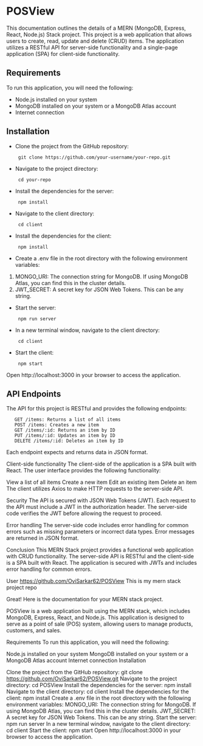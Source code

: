 # POSView

This documentation outlines the details of a MERN (MongoDB, Express, React, Node.js) Stack project. This project is a web application that allows users to create, read, update and delete (CRUD) items. The application utilizes a RESTful API for server-side functionality and a single-page application (SPA) for client-side functionality.

## Requirements

To run this application, you will need the following:

- Node.js installed on your system
- MongoDB installed on your system or a MongoDB Atlas account
- Internet connection

## Installation

- Clone the project from the GitHub repository: 

       git clone https://github.com/your-username/your-repo.git
    
- Navigate to the project directory: 

       cd your-repo
    
- Install the dependencies for the server: 

       npm install
    
- Navigate to the client directory: 

       cd client
    
- Install the dependencies for the client: 

       npm install
    
- Create a .env file in the root directory with the following environment variables:

1. MONGO_URI: The connection string for MongoDB. If using MongoDB Atlas, you can find this in the cluster details.
2. JWT_SECRET: A secret key for JSON Web Tokens. This can be any string.

- Start the server: 

       npm run server
    
- In a new terminal window, navigate to the client directory:

       cd client
    
- Start the client: 

       npm start
    
Open http://localhost:3000 in your browser to access the application.

## API Endpoints

The API for this project is RESTful and provides the following endpoints:

       GET /items: Returns a list of all items
       POST /items: Creates a new item
       GET /items/:id: Returns an item by ID
       PUT /items/:id: Updates an item by ID
       DELETE /items/:id: Deletes an item by ID
Each endpoint expects and returns data in JSON format.

Client-side functionality
The client-side of the application is a SPA built with React. The user interface provides the following functionality:

View a list of all items
Create a new item
Edit an existing item
Delete an item
The client utilizes Axios to make HTTP requests to the server-side API.

Security
The API is secured with JSON Web Tokens (JWT). Each request to the API must include a JWT in the authorization header. The server-side code verifies the JWT before allowing the request to proceed.

Error handling
The server-side code includes error handling for common errors such as missing parameters or incorrect data types. Error messages are returned in JSON format.

Conclusion
This MERN Stack project provides a functional web application with CRUD functionality. The server-side API is RESTful and the client-side is a SPA built with React. The application is secured with JWTs and includes error handling for common errors.





User
https://github.com/OviSarkar62/POSView 
This is my mern stack project repo


Great! Here is the documentation for your MERN stack project.


POSView is a web application built using the MERN stack, which includes MongoDB, Express, React, and Node.js. This application is designed to serve as a point of sale (POS) system, allowing users to manage products, customers, and sales.

Requirements
To run this application, you will need the following:

Node.js installed on your system
MongoDB installed on your system or a MongoDB Atlas account
Internet connection
Installation

Clone the project from the GitHub repository: git clone https://github.com/OviSarkar62/POSView.git
Navigate to the project directory: cd POSView
Install the dependencies for the server: npm install
Navigate to the client directory: cd client
Install the dependencies for the client: npm install
Create a .env file in the root directory with the following environment variables:
MONGO_URI: The connection string for MongoDB. If using MongoDB Atlas, you can find this in the cluster details.
JWT_SECRET: A secret key for JSON Web Tokens. This can be any string.
Start the server: npm run server
In a new terminal window, navigate to the client directory: cd client
Start the client: npm start
Open http://localhost:3000 in your browser to access the application.

